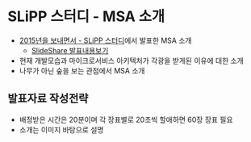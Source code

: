 # SLiPP 스터디 - MSA 소개

* [2015년을 보내면서 - SLiPP 스터디](http://onoffmix.com/event/58391)에서 발표한 MSA 소개
  * [SlideShare 발표내용보기](http://www.slideshare.net/ncrash/slipp-msa)
* 현재 개발모습과 마이크로서비스 아키텍처가 각광을 받게된 이유에 대한 소개
* 나무가 아닌 숲을 보는 관점에서 MSA 소개

## 발표자료 작성전략

* 배정받은 시간은 20분이며 각 장표별로 20초씩 할애하면 60장 장표 필요
* 소개는 이미지 바탕으로 설명
